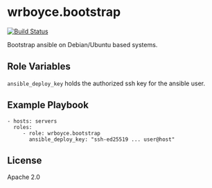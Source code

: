 wrboyce.bootstrap
=================

[![Build Status](https://travis-ci.org/wrboyce/ansible-bootstrap.svg)](https://travis-ci.org/wrboyce/ansible-bootstrap)

Bootstrap ansible on Debian/Ubuntu based systems.

Role Variables
--------------

`ansible_deploy_key` holds the authorized ssh key for the ansible user.

Example Playbook
----------------

    - hosts: servers
      roles:
         - role: wrboyce.bootstrap
           ansible_deploy_key: "ssh-ed25519 ... user@host"

License
-------

Apache 2.0